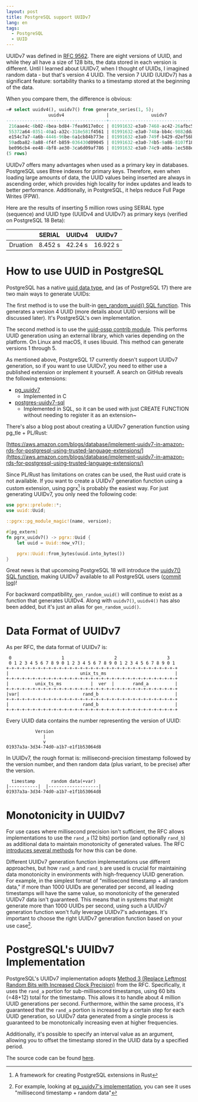 ```yaml
---
layout: post
title: PostgreSQL support UUIDv7
lang: en
tags:
  - PostgreSQL
  - UUID
---
```


UUIDv7 was defined in [RFC 9562](https://www.rfc-editor.org/rfc/rfc9562.html). There are eight versions of UUID, and while they all have a size of 128 bits, the data stored in each version is different. Until I learned about UUIDv7, when I thought of UUIDs, I imagined random data - but that's version 4 UUID. The version 7 UUID (UUIDv7) has a significant feature: sortability thanks to a timestamp stored at the beginning of the data.

When you compare them, the difference is obvious:

```sql
=# select uuidv4(), uuidv7() from generate_series(1, 5);
                uuidv4                |                uuidv7
--------------------------------------+--------------------------------------
 216aae4c-6b02-4bea-bd84-7fea9617e0cc | 01991632-e3a0-7468-ac42-26afbc51df65
 55372a64-0351-40a1-a32c-318e581f4561 | 01991632-e3a0-748a-bb4c-9882ddaf0721
 e154c7a7-4a6b-4446-96be-6a1cb84b773e | 01991632-e3a0-749f-b429-d2ef56b9683e
 59adba82-8a88-4f4f-b859-036430d09045 | 01991632-e3a0-74b5-9a86-8107f1851200
 be096cb4-ee48-4bf8-ae30-3ca6d09af786 | 01991632-e3a0-74c9-a08a-1ec588e5a60d
(5 rows)
```

UUIDv7 offers many advantages when used as a primary key in databases. PostgreSQL uses Btree indexes for primary keys. Therefore, even when loading large amounts of data, the UUID values being inserted are always in ascending order, which provides high locality for index updates and leads to better performance. Additionally, in PostgreSQL, it helps reduce Full Page Writes (FPW).

Here are the results of inserting 5 million rows using SERIAL type (sequence) and UUID type (UUIDv4 and UUIDv7) as primary keys (verified on PostgreSQL 18 Beta):

|          | SERIAL  | UUIDv4  | UUIDv7   |
|----------|---------|---------|----------|
| Druation | 8.452 s | 42.24 s | 16.922 s |

# How to use UUID in PostgreSQL

PostgreSQL has a native [uuid data type](https://www.postgresql.jp/document/17/html/datatype-uuid.html), and (as of PostgreSQL 17) there are two main ways to generate UUIDs:

The first method is to use the built-in [gen_random_uuid() SQL function](https://www.postgresql.jp/document/17/html/functions-uuid.html). This generates a version 4 UUID (more details about UUID versions will be discussed later). It's PostgreSQL's own implementation.

The second method is to use the [uuid-ossp contrib module](https://www.postgresql.jp/document/17/html/uuid-ossp.html). This performs UUID generation using an external library, which varies depending on the platform. On Linux and macOS, it uses libuuid. This method can generate versions 1 through 5.

As mentioned above, PostgreSQL 17 currently doesn't support UUIDv7 generation, so if you want to use UUIDv7, you need to either use a published extension or implement it yourself. A search on GitHub reveals the following extensions:

- [pg_uuidv7](https://github.com/fboulnois/pg_uuidv7)
  - Implemented in C
- [postgres-uuidv7-sql](https://github.com/dverite/postgres-uuidv7-sql)
  - Implemented in SQL, so it can be used with just CREATE FUNCTION without needing to register it as an extension~

There's also a blog post about creating a UUIDv7 generation function using pg_tle + PL/Rust:

[https://aws.amazon.com/blogs/database/implement-uuidv7-in-amazon-rds-for-postgresql-using-trusted-language-extensions/](https://aws.amazon.com/blogs/database/implement-uuidv7-in-amazon-rds-for-postgresql-using-trusted-language-extensions/)

Since PL/Rust has limitations on crates can be used, the Rust uuid crate is not available. If you want to create a UUIDv7 generation function using a custom extension, using pgrx[^pgrx] is probably the easiest way. For just generating UUIDv7, you only need the following code:

[^pgrx]: A framework for creating PostgreSQL extensions in Rust

```rust
use pgrx::prelude::*;
use uuid::Uuid;

::pgrx::pg_module_magic!(name, version);

#[pg_extern]
fn pgrx_uuidv7() -> pgrx::Uuid {
    let uuid = Uuid::now_v7();

    pgrx::Uuid::from_bytes(uuid.into_bytes())
}
```

Great news is that upcomoing PostgreSQL 18 will introduce the [uuidv7() SQL function](https://www.postgresql.org/docs/devel/functions-uuid.html), making UUIDv7 available to all PostgreSQL users ([commit log](https://github.com/postgres/postgres/commit/78c5e141e9c139fc2ff36a220334e4aa25e1b0eb))!

For backward compatibility, `gen_random_uuid()` will continue to exist as a function that generates UUIDv4. Along with `uuidv7()`, `uuidv4()` has also been added, but it's just an alias for `gen_random_uuid()`.

# Data Format of UUIDv7

As per RFC, the data format of UUIDv7 is:

```
 0                   1                   2                   3
 0 1 2 3 4 5 6 7 8 9 0 1 2 3 4 5 6 7 8 9 0 1 2 3 4 5 6 7 8 9 0 1
+-+-+-+-+-+-+-+-+-+-+-+-+-+-+-+-+-+-+-+-+-+-+-+-+-+-+-+-+-+-+-+-+
|                           unix_ts_ms                          |
+-+-+-+-+-+-+-+-+-+-+-+-+-+-+-+-+-+-+-+-+-+-+-+-+-+-+-+-+-+-+-+-+
|          unix_ts_ms           |  ver  |       rand_a          |
+-+-+-+-+-+-+-+-+-+-+-+-+-+-+-+-+-+-+-+-+-+-+-+-+-+-+-+-+-+-+-+-+
|var|                        rand_b                             |
+-+-+-+-+-+-+-+-+-+-+-+-+-+-+-+-+-+-+-+-+-+-+-+-+-+-+-+-+-+-+-+-+
|                            rand_b                             |
+-+-+-+-+-+-+-+-+-+-+-+-+-+-+-+-+-+-+-+-+-+-+-+-+-+-+-+-+-+-+-+-+
```

Every UUID data contains the number representing the version of UUID:

```
           Version
              |
              v
01937a3a-3d34-74d0-a1b7-e1f1b53064d8
```

In UUIDv7, the rough format is: millisecond-precision timestamp followed by the version number, and then random data (plus variant, to be precise) after the version.

```
  timestamp      random data(+var)
|-----------|  |-------------------|
01937a3a-3d34-74d0-a1b7-e1f1b53064d8

```

# Monotonicity in UUIDv7

For use cases where millisecond precision isn't sufficient, the RFC allows implementations to use the `rand_a` (12 bits) portion (and optionally `rand_b`) as additional data to maintain monotonicity of generated values. The RFC [introduces several methods](https://www.rfc-editor.org/rfc/rfc9562.html#name-monotonicity-and-counters) for how this can be done.

Different UUIDv7 generation function implementations use different approaches, but how `rand_a` and `rand_b` are used is crucial for maintaining data monotonicity in environments with high-frequency UUID generation. For example, in the simplest format of "millisecond timestamp + all random data," if more than 1000 UUIDs are generated per second, all leading timestamps will have the same value, so monotonicity of the generated UUIDv7 data isn't guaranteed. This means that in systems that might generate more than 1000 UUIDs per second, using such a UUIDv7 generation function won't fully leverage UUIDv7's advantages. It's important to choose the right UUIDv7 generation function based on your use case[^pg_uuidv7_analysis].

[^pg_uuidv7_analysis]: For example, looking at [pg_uuidv7's implementation](https://github.com/fboulnois/pg_uuidv7/blob/main/pg_uuidv7.c#L35), you can see it uses "millisecond timestamp + random data"

# PostgreSQL's UUIDv7 Implementation

PostgreSQL's UUIDv7 implementation adopts [Method 3 (Replace Leftmost Random Bits with Increased Clock Precision)](https://www.rfc-editor.org/rfc/rfc9562.html#name-monotonicity-and-counters) from the RFC. Specifically, it uses the `rand_a` portion for sub-millisecond timestamps, using 60 bits (=48+12) total for the timestamp. This allows it to handle about 4 million UUID generations per second. Furthermore, within the same process, it's guaranteed that the `rand_a` portion is increased by a certain step for each UUID generation, so UUIDv7 data generated from a single process is guaranteed to be monotonically increasing even at higher frequencies.

Additionally, it's possible to specify an interval value as an argument, allowing you to offset the timestamp stored in the UUID data by a specified period.

The source code can be found [here](https://github.com/postgres/postgres/blob/master/src/backend/utils/adt/uuid.c#L601).
